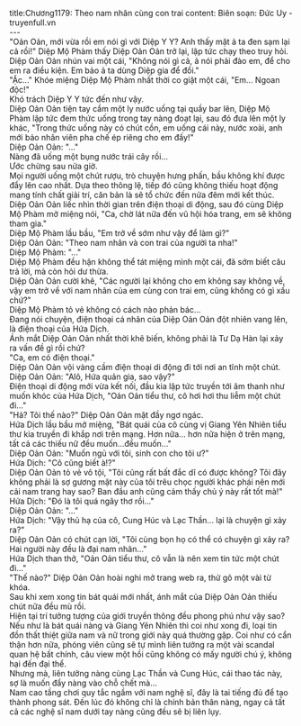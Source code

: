 title:Chương1179: Theo nam nhân cùng con trai
content:
Biên soạn: Đức Uy - truyenfull.vn<br>---<br>"Oản Oản, mới vừa rồi em nói gì với Diệp Y Y? Anh thấy mặt ả ta đen sạm lại cả rồi!" Diệp Mộ Phàm thấy Diệp Oản Oản trở lại, lập tức chạy theo truy hỏi.<br>Diệp Oản Oản nhún vai một cái, "Không nói gì cả, ả nói phải đào em, để cho em ra điều kiện. Em bảo ả ta dùng Diệp gia để đổi."<br>"Ặc..." Khóe miệng Diệp Mộ Phàm nhất thời co giật một cái, "Em... Ngoan độc!"<br>Khó trách Diệp Y Y tức đến như vậy.<br>Diệp Oản Oản tiện tay cầm một ly nước uống tại quầy bar lên, Diệp Mộ Phàm lập tức đem thức uống trong tay nàng đoạt lại, sau đó đưa lên một ly khác, "Trong thức uống này có chút cồn, em uống cái này, nước xoài, anh mới bảo nhân viên pha chế ép riêng cho em đấy!"<br>Diệp Oản Oản: "..."<br>Nàng đã uống một bụng nước trái cây rồi...<br>Ước chừng sau nửa giờ.<br>Mọi người uống một chút rượu, trò chuyện hưng phấn, bầu không khí được đẩy lên cao nhất. Dựa theo thông lệ, tiếp đó cũng không thiếu hoạt động mang tính chất giải trí, căn bản là sẽ tổ chức đến nửa đêm mới kết thúc.<br>Diệp Oản Oản liếc nhìn thời gian trên điện thoại di động, sau đó cùng Diệp Mộ Phàm mở miệng nói, "Ca, chờ lát nữa đến vũ hội hóa trang, em sẽ không tham gia."<br>Diệp Mộ Phàm lầu bầu, "Em trở về sớm như vậy để làm gì?"<br>Diệp Oản Oản: "Theo nam nhân và con trai của người ta nha!"<br>Diệp Mộ Phàm: "..."<br>Diệp Mộ Phàm đều hận không thể tát miệng mình một cái, đã sớm biết câu trả lời, mà còn hỏi dư thừa.<br>Diệp Oản Oản cười khẽ, "Các người lại không cho em không say không về, vậy em trở về với nam nhân của em cùng con trai em, cũng không có gì xấu chứ?"<br>Diệp Mộ Phàm tỏ vẻ không có cách nào phản bác...<br>Đang nói chuyện, điện thoại cá nhân của Diệp Oản Oản đột nhiên vang lên, là điện thoại của Hứa Dịch.<br>Ánh mắt Diệp Oản Oản nhất thời khẽ biến, không phải là Tư Dạ Hàn lại xảy ra vấn đề gì rồi chứ?<br>"Ca, em có điện thoại."<br>Diệp Oản Oản vội vàng cầm điện thoại di động đi tới nơi an tĩnh một chút.<br>Diệp Oản Oản: "Alô, Hứa quản gia, sao vậy?"<br>Điện thoại di động mới vừa kết nối, đầu kia lập tức truyền tới âm thanh như muốn khóc của Hứa Dịch, "Oản Oản tiểu thư, cô hơi hơi thu liễm một chút đi..."<br>"Hả? Tôi thế nào?" Diệp Oản Oản mặt đầy ngơ ngác.<br>Hứa Dịch lầu bầu mở miệng, "Bát quái của cô cùng vị Giang Yên Nhiên tiểu thư kia truyền đi khắp nơi trên mạng. Hơn nữa... hơn nữa hiện ở trên mạng, tất cả các thiếu nữ đều muốn…đều muốn..."<br>Diệp Oản Oản: "Muốn ngủ với tôi, sinh con cho tôi ư?"<br>Hứa Dịch: "Cô cũng biết à!?"<br>Diệp Oản Oản tỏ vẻ vô tội, "Tôi cũng rất bất đắc dĩ có được không? Tôi đây không phải là sợ gương mặt này của tôi trêu chọc người khác phái nên mới cải nam trang hay sao? Ban đầu anh cũng cảm thấy chủ ý này rất tốt mà!"<br>Hứa Dịch: "Đó là tôi quá ngây thơ rồi..."<br>Diệp Oản Oản: "..."<br>Hứa Dịch: "Vậy thủ hạ của cô, Cung Húc và Lạc Thần... lại là chuyện gì xảy ra?"<br>Diệp Oản Oản có chút cạn lời, "Tôi cùng bọn họ có thể có chuyện gì xảy ra? Hai người này đều là đại nam nhân..."<br>Hứa Dịch than thở, "Oản Oản tiểu thư, cô vẫn là nên xem tin tức một chút đi..."<br>"Thế nào?" Diệp Oản Oản hoài nghi mở trang web ra, thử gõ một vài từ khóa.<br>Sau khi xem xong tin bát quái mới nhất, ánh mắt của Diệp Oản Oản thiếu chút nữa đều mù rồi.<br>Hiện tại trí tưởng tượng của giới truyền thông đều phong phú như vậy sao?<br>Nếu như là bát quái nàng và Giang Yên Nhiên thì coi như xong đi, loại tin đồn thất thiệt giữa nam và nữ trong giới này quá thường gặp. Coi như có cẩn thận hơn nữa, phóng viên cũng sẽ tự mình liên tưởng ra một vài scandal quan hệ bất chính, câu view một hồi cũng không có mấy người chú ý, không hại đến đại thể.<br>Nhưng mà, liên tưởng nàng cùng Lạc Thần và Cung Húc, cái thao tác này, sợ là muốn đẩy nàng vào chỗ chết mà…<br>Nam cao tầng chơi quy tắc ngầm với nam nghệ sĩ, đây là tai tiếng đủ để tạo thành phong sát. Đến lúc đó không chỉ là chính bản thân nàng, ngay cả tất cả các nghệ sĩ nam dưới tay nàng cũng đều sẽ bị liên lụy.